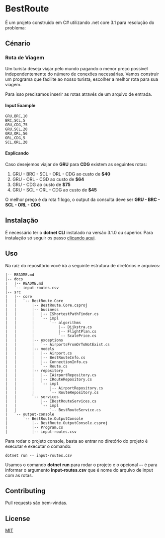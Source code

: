 # BestRoute

É um projeto construído em C# utilizando .net core 3.1 para resolução do problema:

## Cénario ##

### Rota de Viagem ###

Um turista deseja viajar pelo mundo pagando o menor preço possível independentemente do número de conexões necessárias.
Vamos construir um programa que facilite ao nosso turista, escolher a melhor rota para sua viagem.

Para isso precisamos inserir as rotas através de um arquivo de entrada.

#### Input Example #####
```csv
GRU,BRC,10
BRC,SCL,5
GRU,CDG,75
GRU,SCL,20
GRU,ORL,56
ORL,CDG,5
SCL,ORL,20
```

#### Explicando #### 
Caso desejemos viajar de **GRU** para **CDG** existem as seguintes rotas:

1. GRU - BRC - SCL - ORL - CDG ao custo de **$40**
2. GRU - ORL - CGD ao custo de **$64**
3. GRU - CDG ao custo de **$75**
4. GRU - SCL - ORL - CDG ao custo de **$45**

O melhor preço é da rota **1** logo, o output da consulta deve ser **GRU - BRC - SCL - ORL - CDG**.


## Instalação

É necessário ter o **dotnet CLI** instalado na versão 3.1.0 ou superior. Para instalação só seguir os passo [clicando aqui](https://dotnet.microsoft.com/download "download dotnet CLI").

## Uso

Na raiz do repositório você irá a seguinte estrutura de diretórios e arquivos:
```
|-- README.md
|-- docs
|   |-- README.md
|   `-- input-routes.csv
|-- src
|   |-- core
|   |   `-- BestRoute.Core
|   |       |-- BestRoute.Core.csproj          
|   |       |-- business
|   |       |   |-- IShortestPathFinder.cs
|   |       |   `-- impl
|   |       |       `-- algorithms
|   |       |           |-- Dijkstra.cs
|   |       |           |-- FlightPlan.cs
|   |       |           `-- ScalePrice.cs
|   |       |-- exceptions
|   |       |   `-- AirportsFromOrToNotExist.cs
|   |       |-- models
|   |       |   |-- Airport.cs
|   |       |   |-- BestRouteInfo.cs
|   |       |   |-- ConnectionInfo.cs
|   |       |   `-- Route.cs
|   |       |-- repository
|   |       |   |-- IAirportRepository.cs
|   |       |   |-- IRouteRepository.cs
|   |       |   `-- impl
|   |       |       |-- AirportRepository.cs
|   |       |       `-- RouteRepository.cs
|   |       `-- services
|   |           |-- IBestRouteServices.cs
|   |           `-- impl
|   |               `-- BestRouteService.cs
|   `-- output-console
|       `-- BestRoute.OutputConsole
|           |-- BestRoute.OutputConsole.csproj
|           |-- Program.cs
|           |-- input-routes.csv      
```
Para rodar o projeto console, basta ao entrar no diretório do projeto é executar e executar o comando:
```
dotnet run -- input-routes.csv
```
Usamos o comando **dotnet run** para rodar o projeto e o opcional **--** é para informar o argumento **input-routes.csv** que é nome do arquivo de input com as rotas.


## Contributing
Pull requests são bem-vindas.

## License
[MIT](https://choosealicense.com/licenses/mit/)
